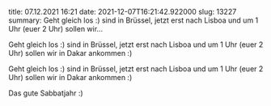 title: 07.12.2021 16:21
date: 2021-12-07T16:21:42.922000
slug: 13227
summary: Geht gleich los :) sind in Brüssel, jetzt erst nach Lisboa und um 1 Uhr (euer 2 Uhr) sollen wir...

Geht gleich los :) sind in Brüssel, jetzt erst nach Lisboa und um 1 Uhr (euer 2 Uhr) sollen wir in Dakar ankommen :)

Geht gleich los :) sind in Brüssel, jetzt erst nach Lisboa und um 1 Uhr (euer 2 Uhr) sollen wir in Dakar ankommen :)



Das gute Sabbatjahr :)

 
